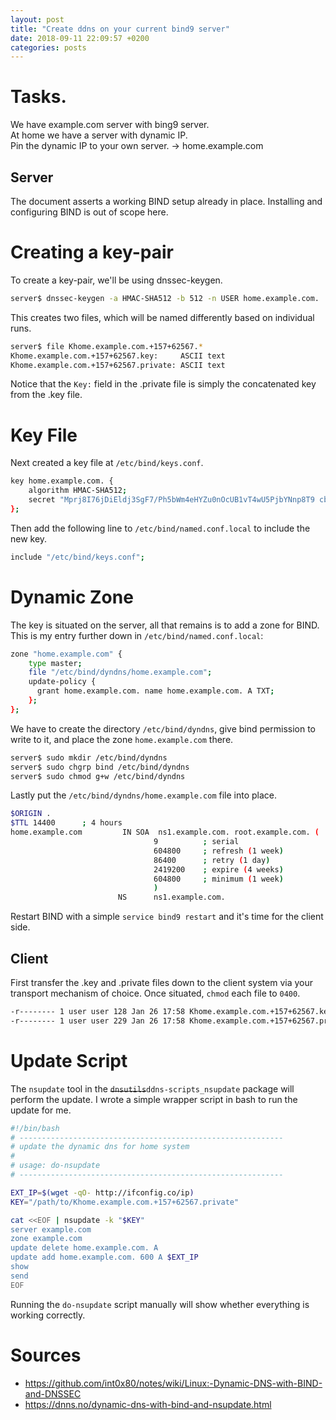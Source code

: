 ```yaml
---
layout: post
title: "Create ddns on your current bind9 server"
date: 2018-09-11 22:09:57 +0200
categories: posts
---
```


# Tasks.  
We have example.com server with bing9 server.  
At home we have a server with dynamic IP.  
Pin the dynamic IP to your own server. -> home.example.com  

## Server

The document asserts a working BIND setup already in place. Installing and configuring BIND is out of scope here.

# Creating a key-pair

To create a key-pair, we'll be using dnssec-keygen.
```bash
server$ dnssec-keygen -a HMAC-SHA512 -b 512 -n USER home.example.com.
```

This creates two files, which will be named differently based on individual runs.

```bash
server$ file Khome.example.com.+157+62567.*
Khome.example.com.+157+62567.key:     ASCII text
Khome.example.com.+157+62567.private: ASCII text
```

Notice that the `Key:` field in the .private file is simply the concatenated key from the .key file.

# Key File

Next created a key file at `/etc/bind/keys.conf`.

```bash
key home.example.com. {
    algorithm HMAC-SHA512;
    secret "Mprj8I76jDiEldj3SgF7/Ph5bWm4eHYZu0nOcUB1vT4wU5PjbYNnp8T9 cb8XqmE0ANotnw+FBBbr3lA8O5uJ8A==";
};
```

Then add the following line to `/etc/bind/named.conf.local` to include the new key.

```bash
include "/etc/bind/keys.conf";
```

# Dynamic Zone
The key is situated on the server, all that remains is to add a zone for BIND. This is my entry further down in `/etc/bind/named.conf.local`:

```bash
zone "home.example.com" {
    type master;
    file "/etc/bind/dyndns/home.example.com";
    update-policy {
      grant home.example.com. name home.example.com. A TXT;
    };
};
```

We have to create the directory `/etc/bind/dyndns`, give bind permission to write to it, and place the zone `home.example.com` there.

```bash
server$ sudo mkdir /etc/bind/dyndns
server$ sudo chgrp bind /etc/bind/dyndns
server$ sudo chmod g+w /etc/bind/dyndns
```

Lastly put the `/etc/bind/dyndns/home.example.com` file into place.

```bash
$ORIGIN .
$TTL 14400      ; 4 hours
home.example.com         IN SOA  ns1.example.com. root.example.com. (
                                9          ; serial
                                604800     ; refresh (1 week)
                                86400      ; retry (1 day)
                                2419200    ; expire (4 weeks)
                                604800     ; minimum (1 week)
                                )
                        NS      ns1.example.com.
```

Restart BIND with a simple `service bind9 restart` and it's time for the client side.


## Client

First transfer the .key and .private files down to the client system via your transport mechanism of choice. Once situated, `chmod` each file to `0400`.

```bash
-r-------- 1 user user 128 Jan 26 17:58 Khome.example.com.+157+62567.key
-r-------- 1 user user 229 Jan 26 17:58 Khome.example.com.+157+62567.private
```

# Update Script
The `nsupdate` tool in the <s>`dnsutils`</s>`ddns-scripts_nsupdate` package will perform the update. I wrote a simple wrapper script in bash to run the update for me.

```bash
#!/bin/bash
# -----------------------------------------------------------
# update the dynamic dns for home system
#
# usage: do-nsupdate
# -----------------------------------------------------------

EXT_IP=$(wget -qO- http://ifconfig.co/ip)
KEY="/path/to/Khome.example.com.+157+62567.private"

cat <<EOF | nsupdate -k "$KEY"
server example.com
zone example.com
update delete home.example.com. A
update add home.example.com. 600 A $EXT_IP
show
send
EOF
```

Running the `do-nsupdate` script manually will show whether everything is working correctly.



# Sources
* https://github.com/int0x80/notes/wiki/Linux:-Dynamic-DNS-with-BIND-and-DNSSEC
* https://dnns.no/dynamic-dns-with-bind-and-nsupdate.html
